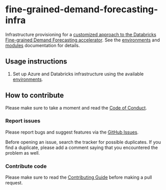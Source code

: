 # fine-grained-demand-forecasting-infra

Infrastructure provisioning for a [customized approach to the Databricks Fine-grained
Demand Forecasting accelerator](https://github.com/ricardolsmendes/fine-grained-demand-forecasting).
See the [environments](./environments/) and [modules](./modules/) documentation for
details.

## Usage instructions

1. Set up Azure and Databricks infrastructure using the available [environments](./environments/).

## How to contribute

Please make sure to take a moment and read the [Code of
Conduct](https://github.com/ricardolsmendes/fine-grained-demand-forecasting-infra/blob/main/.github/CODE_OF_CONDUCT.md).

### Report issues

Please report bugs and suggest features via the [GitHub
Issues](https://github.com/ricardolsmendes/fine-grained-demand-forecasting-infra/issues).

Before opening an issue, search the tracker for possible duplicates. If you find a
duplicate, please add a comment saying that you encountered the problem as well.

### Contribute code

Please make sure to read the [Contributing
Guide](https://github.com/ricardolsmendes/fine-grained-demand-forecasting-infra/blob/main/.github/CONTRIBUTING.md)
before making a pull request.
